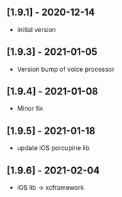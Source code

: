 ## [1.9.1] - 2020-12-14
* Initial version

## [1.9.3] - 2021-01-05
* Version bump of voice processor

## [1.9.4] - 2021-01-08
* Minor fix

## [1.9.5] - 2021-01-18
* update iOS porcupine lib

## [1.9.6] - 2021-02-04
* iOS lib -> xcframework